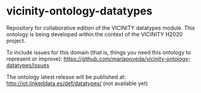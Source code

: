 # vicinity-ontology-datatypes

Repository for collaborative edition of the VICINITY datatypes module. This ontology is being developed within the context of the VICINITY H2020 project.

To include issues for this domain (that is, things you need this ontology to represent or improve): https://github.com/mariapoveda/vicinity-ontology-datatypes/issues

The ontology latest release will be published at: http://iot.linkeddata.es/def/datatypes/ (not available yet)

